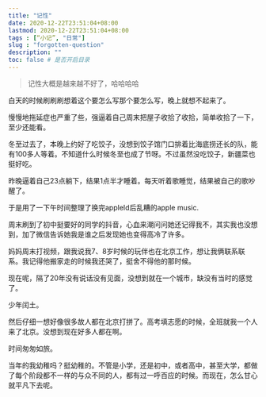 ```yaml
---
title: "记性"
date: 2020-12-22T23:51:04+08:00
lastmod: 2020-12-22T23:51:04+08:00
tags : [“小记”, "日常"]
slug : "forgotten-question"
description: ""
toc: false # 是否开启目录
---
```


> 记性大概是越来越不好了，哈哈哈哈

白天的时候刷刷刷想着这个要怎么写那个要怎么写，晚上就想不起来了。

慢慢地拖延症也严重了些，强逼着自己周末把屋子收拾了收拾，简单收拾了一下，至少还能看。

冬至过去了，本晚上约好了吃饺子，没想到饺子馆门口排着比海底捞还长的队，能有100多人等着。不知道什么时候冬至也成了节呀。不过虽然没吃饺子，新疆菜也挺好吃。



昨晚逼着自己23点躺下，结果1点半才睡着。每天听着歌睡觉，结果被自己的歌吵醒了。

于是用了一下午时间整理了换完appleId后乱糟的apple music.


周末刷到了初中挺要好的同学的抖音，心血来潮问问她还记得我不，其实我也没想到，加了微信告诉她我是谁之后发现她也变得高冷了许多。


妈妈周末打视频，跟我说我7、8岁时候的玩伴也在北京工作，想让我俩联系联系。我记得他搬家走的时候我还哭了，挺舍不得他的那时候。

现在呢，隔了20年没有说话没有见面，没想到就在一个城市，缺没有当时的感觉了。


少年闰土。


然后仔细一想好像很多故人都在北京打拼了。高考填志愿的时候，全班就我一个人来了北京。没想到现在好多人都在啊。


时间匆匆如旅。


当年的我幼稚吗？挺幼稚的。不管是小学，还是初中，或者高中，甚至大学，都做了每个阶段都不一样的与众不同的人，都有过一呼百应的时候。而现在，怎么甘心就平凡下去呢。
